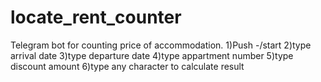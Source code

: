 # locate_rent_counter
Telegram bot for counting price of accommodation.
1)Push -/start
2)type arrival date
3)type departure date
4)type appartment number
5)type discount amount
6)type any character to calculate result
